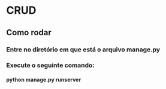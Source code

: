 # CRUD

## Como rodar

### Entre no diretório em que está o arquivo manage.py
### Execute o seguinte comando:
#### python manage.py runserver
